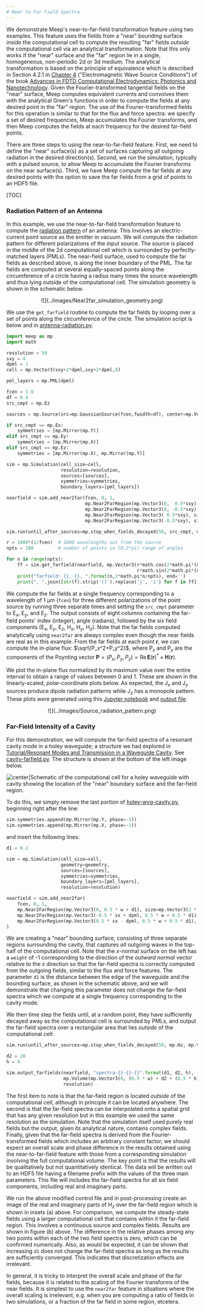 ```yaml
---
# Near to Far Field Spectra
---
```


We demonstrate Meep's near-to-far-field transformation feature using two examples. This feature uses the fields from a "near" bounding surface <i>inside</i> the computational cell to compute the resulting "far" fields <i>outside</i> the computational cell via an analytical transformation. Note that this only works if the "near" surface and the "far" region lie in a single, homogeneous, non-periodic 2d or 3d medium. The analytical transformation is based on the principle of equivalence which is described in Section 4.2.1 in [Chapter 4](http://arxiv.org/abs/arXiv:1301.5366) ("Electromagnetic Wave Source Conditions") of the book [Advances in FDTD Computational Electrodynamics: Photonics and Nanotechnology](https://www.amazon.com/Advances-FDTD-Computational-Electrodynamics-Nanotechnology/dp/1608071707). Given the Fourier-transformed tangential fields on the "near" surface, Meep computes equivalent currents and convolves them with the analytical Green's functions in order to compute the fields at any desired point in the "far" region. The use of the Fourier-transformed fields for this operation is similar to that for the flux and force spectra: we specify a set of desired frequencies, Meep accumulates the Fourier transforms, and then Meep computes the fields at each frequency for the desired far-field points.

There are three steps to using the near-to-far-field feature. First, we need to define the "near" surface(s) as a set of surfaces capturing all outgoing radiation in the desired direction(s). Second, we run the simulation, typically with a pulsed source, to allow Meep to accumulate the Fourier transforms on the near surface(s). Third, we have Meep compute the far fields at any desired points with the option to save the far fields from a grid of points to an HDF5 file.

[TOC]

### Radiation Pattern of an Antenna

In this example, we use the near-to-far-field transformation feature to compute the [radiation pattern](https://en.wikipedia.org/wiki/Radiation_pattern) of an antenna. This involves an electric-current point source as the emitter in vacuum. We will compute the radiation pattern for different polarizations of the input source. The source is placed in the middle of the 2d computational cell which is surrounded by perfectly-matched layers (PMLs). The near-field surface, used to compute the far fields as described above, is along the inner boundary of the PML. The far fields are computed at several equally-spaced points along the circumference of a circle having a radius many times the source wavelength and thus lying outside of the computational cell. The simulation geometry is shown in the schematic below.

<center>
![](../images/Near2far_simulation_geometry.png)
</center>

We use the `get_farfield` routine to compute the far fields by looping over a set of points along the circumference of the circle. The simulation script is below and in [antenna-radiation.py](https://github.com/stevengj/meep/blob/master/python/examples/antenna-radiation.py).

```py
import meep as mp
import math

resolution = 50
sxy = 4
dpml = 1
cell = mp.Vector3(sxy+2*dpml,sxy+2*dpml,0)

pml_layers = mp.PML(dpml)

fcen = 1.0
df = 0.4
src_cmpt = mp.Ez

sources = mp.Source(src=mp.GaussianSource(fcen,fwidth=df), center=mp.Vector3(), component=src_cmpt)

if src_cmpt == mp.Ex:
    symmetries = [mp.Mirror(mp.Y)]
elif src_cmpt == mp.Ey:
    symmetries = [mp.Mirror(mp.X)]
elif src_cmpt == mp.Ez:
    symmetries = [mp.Mirror(mp.X), mp.Mirror(mp.Y)]

sim = mp.Simulation(cell_size=cell,
                    resolution=resolution,
                    sources=[sources],
                    symmetries=symmetries,
                    boundary_layers=[pml_layers])

nearfield = sim.add_near2far(fcen, 0, 1,
                             mp.Near2FarRegion(mp.Vector3(0,  0.5*sxy), size=mp.Vector3(sxy)),
                             mp.Near2FarRegion(mp.Vector3(0, -0.5*sxy), size=mp.Vector3(sxy), weight=-1.0),
                             mp.Near2FarRegion(mp.Vector3( 0.5*sxy), size=mp.Vector3(0,sxy)),
                             mp.Near2FarRegion(mp.Vector3(-0.5*sxy), size=mp.Vector3(0,sxy), weight=-1.0))

sim.run(until_after_sources=mp.stop_when_fields_decayed(50, src_cmpt, mp.Vector3(), 1e-8))

r = 1000*(1/fcen)  # 1000 wavelengths out from the source
npts = 100         # number of points in [0,2*pi) range of angles

for n in range(npts):
    ff = sim.get_farfield(nearfield, mp.Vector3(r*math.cos(2*math.pi*(n/npts)),
                                                r*math.sin(2*math.pi*(n/npts))))
    print("farfield: {}, {}, ".format(n,2*math.pi*n/npts), end='')
    print(", ".join([str(f).strip('()').replace('j', 'i') for f in ff]))
```

We compute the far fields at a single frequency corresponding to a wavelength of 1 μm (`fcen`) for three different polarizations of the point source by running three separate times and setting the `src_cmpt` parameter to E$_x$, E$_y$, and E$_z$. The output consists of eight columns containing the far-field points' index (integer), angle (radians), followed by the six field components (E$_x$, E$_y$, E$_z$, H$_x$, H$_y$, H$_z$). Note that the far fields computed analytically using `near2far` are always complex even though the near fields are real as in this example. From the far fields at each point $\mathbf{r}$, we can compute the in-plane flux: $\sqrt{P_x^2+P_y^2}$, where P$_x$ and P$_y$ are the components of the Poynting vector $\mathbf{P}=(P_x,P_y,P_z)=\mathrm{Re}\, \mathbf{E}(\mathbf{r})^*\times\mathbf{H}(\mathbf{r})$.

We plot the in-plane flux normalized by its maximum value over the entire interval to obtain a range of values between 0 and 1. These are shown in the linearly-scaled, polar-coordinate plots below. As expected, the J$_x$ and J$_y$ sources produce dipole radiation patterns while J$_z$ has a monopole pattern. These plots were generated using this [Jupyter notebook](http://ab-initio.mit.edu/~oskooi/wiki_data/farfield_radiation_pattern.ipynb) and [output file](http://ab-initio.mit.edu/~oskooi/wiki_data/source_Jy_farfields.dat).

<center>
![](../images/Source_radiation_pattern.png)
</center>

### Far-Field Intensity of a Cavity

For this demonstration, we will compute the far-field spectra of a resonant cavity mode in a holey waveguide; a structure we had explored in [Tutorial/Resonant Modes and Transmission in a Waveguide Cavity](Resonant_Modes_and_Transmission_in_a_Waveguide_Cavity.md). See [cavity-farfield.py](https://github.com/stevengj/meep/blob/master/python/examples/cavity-farfield.py). The structure is shown at the bottom of the left image below.

![center|Schematic of the computational cell for a holey waveguide with cavity showing the location of the "near" boundary surface and the far-field region.](../images/N2ff_comp_cell.png)

To do this, we simply remove the last portion of [holey-wvg-cavity.py](https://github.com/stevengj/meep/blob/master/python/examples/holey-wvg-cavity.py), beginning right after the line:

```py
sim.symmetries.append(mp.Mirror(mp.Y, phase=-1))
sim.symmetries.append(mp.Mirror(mp.X, phase=-1))
```

and insert the following lines:

```py
d1 = 0.2

sim = mp.Simulation(cell_size=cell,
                    geometry=geometry,
                    sources=[sources],
                    symmetries=symmetries,
                    boundary_layers=[pml_layers],
                    resolution=resolution)

nearfield = sim.add_near2far(
    fcen, 0, 1,
    mp.Near2FarRegion(mp.Vector3(0, 0.5 * w + d1), size=mp.Vector3(2 * dpml - sx)),
    mp.Near2FarRegion(mp.Vector3(-0.5 * sx + dpml, 0.5 * w + 0.5 * d1), size=mp.Vector3(0, d1), weight=-1.0),
    mp.Near2FarRegion(mp.Vector3(0.5 * sx - dpml, 0.5 * w + 0.5 * d1), size=mp.Vector3(0, d1))
)
```

We are creating a "near" bounding surface, consisting of three separate regions surrounding the cavity, that captures <i>all</i> outgoing waves in the top-half of the computational cell. Note that the *x*-normal surface on the left has a `weight` of -1 corresponding to the direction of the *outward normal* vector relative to the *x* direction so that the far-field spectra is correctly computed from the outgoing fields, similar to the flux and force features. The parameter `d1` is the distance between the edge of the waveguide and the bounding surface, as shown in the schematic above, and we will demonstrate that changing this parameter does not change the far-field spectra which we compute at a single frequency corresponding to the cavity mode.

We then time step the fields until, at a random point, they have sufficiently decayed away as the computational cell is surrounded by PMLs, and output the far-field spectra over a rectangular area that lies <i>outside</i> of the computational cell:

```py
sim.run(until_after_sources=mp.stop_when_fields_decayed(50, mp.Hz, mp.Vector3(0.12, -0.37), 1e-8))

d2 = 20
h = 4

sim.output_farfields(nearfield, "spectra-{}-{}-{}".format(d1, d2, h),
                     mp.Volume(mp.Vector3(0, (0.5 * w) + d2 + (0.5 * h)), size=mp.Vector3(sx - 2 * dpml, h)),
                     resolution)
```

The first item to note is that the far-field region is located <i>outside</i> of the computational cell, although in principle it can be located anywhere. The second is that the far-field spectra can be interpolated onto a spatial grid that has any given resolution but in this example we used the same resolution as the simulation. Note that the simulation itself used purely real fields but the output, given its analytical nature, contains complex fields. Finally, given that the far-field spectra is derived from the Fourier-transformed fields which includes an arbitrary constant factor, we should expect an overall scale and phase difference in the results obtained using the near-to-far-field feature with those from a corresponding simulation involving the full computational volume. The key point is that the results will be qualitatively but not quantitatively identical. The data will be written out to an HDF5 file having a filename prefix with the values of the three main parameters. This file will includes the far-field spectra for all six field components, including real and imaginary parts.

We run the above modified control file and in post-processing create an image of the real and imaginary parts of H$_z$ over the far-field region which is shown in insets (a) above. For comparison, we compute the steady-state fields using a larger computational cell that contains within it the far-field region. This involves a continuous source and complex fields. Results are shown in figure (b) above. The difference in the relative phases among any two points within each of the two field spectra is zero, which can be confirmed numerically. Also, as would be expected, it can be shown that increasing `d1` does not change the far-field spectra as long as the results are sufficiently converged. This indicates that discretization effects are irrelevant.

In general, it is tricky to interpret the overall scale and phase of the far fields, because it is related to the scaling of the Fourier transforms of the near fields. It is simplest to use the `near2far` feature in situations where the overall scaling is irrelevant, e.g. when you are computing a ratio of fields in two simulations, or a fraction of the far field in some region, etcetera.